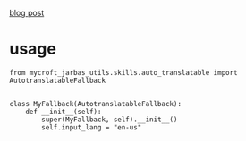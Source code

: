 [blog post](https://jarbasai.github.io//posts/2017/11/auto_translatable_skills/)

# usage

    from mycroft_jarbas_utils.skills.auto_translatable import AutotranslatableFallback


    class MyFallback(AutotranslatableFallback):
        def __init__(self):
            super(MyFallback, self).__init__()
            self.input_lang = "en-us"